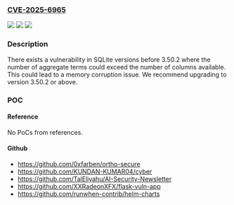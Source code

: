 ### [CVE-2025-6965](https://cve.mitre.org/cgi-bin/cvename.cgi?name=CVE-2025-6965)
![](https://img.shields.io/static/v1?label=Product&message=SQLite&color=blue)
![](https://img.shields.io/static/v1?label=Version&message=0%20&color=brightgreen)
![](https://img.shields.io/static/v1?label=Vulnerability&message=CWE-197%3A%20Numeric%20Truncation%20Error&color=brightgreen)

### Description

There exists a vulnerability in SQLite versions before 3.50.2 where the number of aggregate terms could exceed the number of columns available. This could lead to a memory corruption issue. We recommend upgrading to version 3.50.2 or above.

### POC

#### Reference
No PoCs from references.

#### Github
- https://github.com/0xfarben/ortho-secure
- https://github.com/KUNDAN-KUMAR04/cyber
- https://github.com/TalEliyahu/AI-Security-Newsletter
- https://github.com/XXRadeonXFX/flask-vuln-app
- https://github.com/runwhen-contrib/helm-charts

